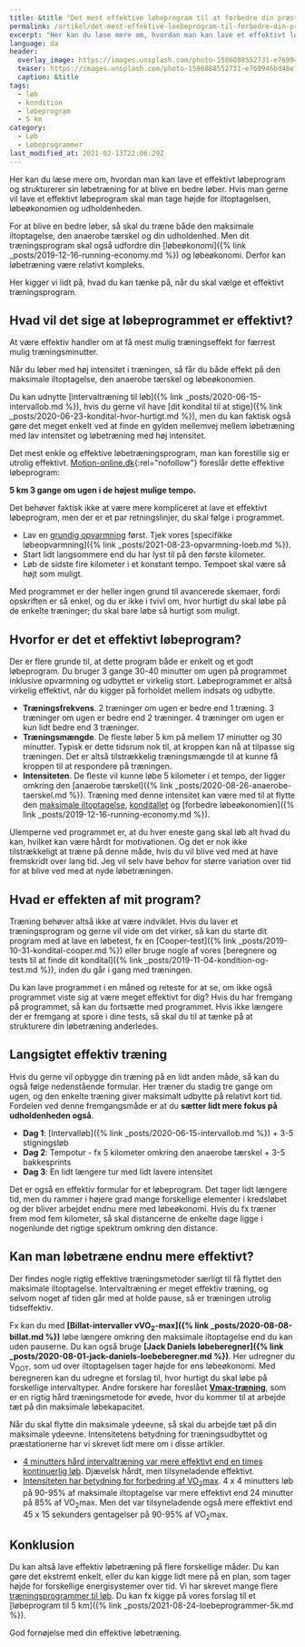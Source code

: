 ```yaml
---
title: &title "Det mest effektive løbeprogram til at forbedre din præstation"
permalink: /artikel/det-mest-effektive-loebeprogram-til-forbedre-din-praestation/
excerpt: "Her kan du læse mere om, hvordan man kan lave et effektivt løbeprogram og strukturerer sin løbetræning for at blive en bedre løber. Hvis man gerne vil lave et effektivt løbeprogram skal man tage højde for iltoptagelsen, løbeøkonomien og udholdenheden."
language: da
header:
  overlay_image: https://images.unsplash.com/photo-1586088552731-e769946bd48e?ixid=MnwxMjA3fDB8MHxwaG90by1wYWdlfHx8fGVufDB8fHx8&ixlib=rb-1.2.1&auto=format&fit=crop&w=1200&q=5
  teaser: https://images.unsplash.com/photo-1586088552731-e769946bd48e?ixid=MnwxMjA3fDB8MHxwaG90by1wYWdlfHx8fGVufDB8fHx8&ixlib=rb-1.2.1&auto=format&fit=crop&w=400&q=5
  caption: &title
tags:
  - løb
  - kondition
  - løbeprogram
  - 5 km
category:
  - Løb
  - Løbeprogrammer
last_modified_at: 2021-02-13T22:06:29Z
---
```


Her kan du læse mere om, hvordan man kan lave et effektivt løbeprogram og strukturerer sin løbetræning for at blive en bedre løber. Hvis man gerne vil lave et effektivt løbeprogram skal man tage højde for iltoptagelsen, løbeøkonomien og udholdenheden.

For at blive en bedre løber, så skal du træne både den maksimale iltoptagelse, den anaerobe tærskel og din udholdenhed. Men dit træningsprogram skal også udfordre din [løbeøkonomi]({% link _posts/2019-12-16-running-economy.md %}) og løbeøkonomi. Derfor kan løbetræning være relativt kompleks.

Her kigger vi lidt på, hvad du kan tænke på, når du skal vælge et effektivt træningsprogram.

## Hvad vil det sige at løbeprogrammet er effektivt?

At være effektiv handler om at få mest mulig træningseffekt for færrest mulig træningsminutter.

Når du løber med høj intensitet i træningen, så får du både effekt på den maksimale iltoptagelse, den anaerobe tærskel og løbeøkonomien.

Du kan udnytte [intervaltræning til løb]({% link _posts/2020-06-15-intervallob.md %}), hvis du gerne vil have [dit kondital til at stige]({% link _posts/2020-06-23-kondital-hvor-hurtigt.md %}), men du kan faktisk også gøre det meget enkelt ved at finde en gylden mellemvej mellem løbetræning med lav intensitet og løbetræning med høj intensitet.

Det mest enkle og effektive løbetræningsprogram, man kan forestille sig er utrolig effektivt. [Motion-online.dk](http://web.archive.org/web/20110606134040/http://www.motion-online.dk/konditionstraening/kondition_-_artikler/det_mest_effektive_loebeprogram!/){:rel="nofollow"} foreslår dette effektive løbeprogram:

**5 km 3 gange om ugen i de højest mulige tempo.**

Det behøver faktisk ikke at være mere kompliceret at lave et effektivt løbeprogram, men der er et par retningslinjer, du skal følge i programmet.

- Lav en [grundig opvarmning](/opvarmning/) først. Tjek vores [specifikke løbeopvarmning]({% link _posts/2021-08-23-opvarmning-loeb.md %}).
- Start lidt langsommere end du har lyst til på den første kilometer.
- Løb de sidste fire kilometer i et konstant tempo. Tempoet skal være så højt som muligt.

Med programmet er der heller ingen grund til avancerede skemaer, fordi opskriften er så enkel, og du er ikke i tvivl om, hvor hurtigt du skal løbe på de enkelte træninger; du skal bare løbe så hurtigt som muligt.

## Hvorfor er det et effektivt løbeprogram?

Der er flere grunde til, at dette program både er enkelt og et godt løbeprogram. Du bruger 3 gange 30-40 minutter om ugen på programmet inklusive opvarmning og udbyttet er virkelig stort. Løbeprogrammet er altså virkelig effektivt, når du kigger på forholdet mellem indsats og udbytte.

- **Træningsfrekvens**. 2 træninger om ugen er bedre end 1 træning. 3 træninger om ugen er bedre end 2 træninger. 4 træninger om ugen er kun lidt bedre end 3 træninger.
- **Træningsmængde**. De fleste løber 5 km på mellem 17 minutter og 30 minutter. Typisk er dette tidsrum nok til, at kroppen kan nå at tilpasse sig træningen. Det er altså tilstrækkelig træningsmængde til at kunne få kroppen til at respondere på træningen.
- **Intensiteten**. De fleste vil kunne løbe 5 kilometer i et tempo, der ligger omkring den [anaerobe tærskel]({% link _posts/2020-08-26-anaerobe-taerskel.md %}). Træning med denne intensitet kan være med til at flytte den [maksimale iltoptagelse](/maksimale-iltoptagelse-vo2max/), [konditallet](/kondital/) og [forbedre løbeøkonomien]({% link _posts/2019-12-16-running-economy.md %}).

Ulemperne ved programmet er, at du hver eneste gang skal løb alt hvad du kan, hvilket kan være hårdt for motivationen. Og det er nok ikke tilstrækkeligt at træne på denne måde, hvis du vil blive ved med at have fremskridt over lang tid. Jeg vil selv have behov for større variation over tid for at blive ved med at nyde løbetræningen.

## Hvad er effekten af mit program?

Træning behøver altså ikke at være indviklet. Hvis du laver et træningsprogram og gerne vil vide om det virker, så kan du starte dit program med at lave en løbetest, fx en [Cooper-test]({% link _posts/2019-10-31-kondital-cooper.md %}) eller bruge nogle af vores [beregnere og tests til at finde dit kondital]({% link _posts/2019-11-04-kondition-og-test.md %}), inden du går i gang med træningen.

Du kan lave programmet i en måned og reteste for at se, om ikke også programmet viste sig at være meget effektivt for dig? Hvis du har fremgang på programmet, så kan du fortsætte med programmet. Hvis ikke længere der er fremgang at spore i dine tests, så skal du til at tænke på at strukturere din løbetræning anderledes.

## Langsigtet effektiv træning

Hvis du gerne vil opbygge din træning på en lidt anden måde, så kan du også følge nedenstående formular. Her træner du stadig tre gange om ugen, og den enkelte træning giver maksimalt udbytte på relativt kort tid. Fordelen ved denne fremgangsmåde er at du **sætter lidt mere fokus på udholdenheden også**.

- **Dag 1**: [Intervalløb]({% link _posts/2020-06-15-intervallob.md %}) + 3-5 stigningsløb
- **Dag 2**: Tempotur - fx 5 kilometer omkring den anaerobe tærskel + 3-5 bakkesprints
- **Dag 3**: En lidt længere tur med lidt lavere intensitet

Det er også en effektiv formular for et løbeprogram. Det tager lidt længere tid, men du rammer i højere grad mange forskellige elementer i kredsløbet og der bliver arbejdet endnu mere med løbeøkonomi. Hvis du fx træner frem mod fem kilometer, så skal distancerne de enkelte dage ligge i nogenlunde det rigtige spektrum omkring den distance.

## Kan man løbetræne endnu mere effektivt?

Der findes nogle rigtig effektive træningsmetoder særligt til få flyttet den maksimale iltoptagelse. Intervaltræning er meget effektiv træning, og selvom noget af tiden går med at holde pause, så er træningen utrolig tidseffektiv.

Fx kan du med **[Billat-intervaller vVO<sub>2</sub>-max]({% link _posts/2020-08-08-billat.md %})** løbe længere omkring den maksimale iltoptagelse end du kan uden pauserne. Du kan også bruge **[Jack Daniels løbeberegner]({% link _posts/2020-08-01-jack-daniels-loebeberegner.md %})**. Her udregner du V<sub>DOT</sub>, som ud over iltoptagelsen tager højde for ens løbeøkonomi. Med beregneren kan du udregne et forslag til, hvor hurtigt du skal løbe på forskellige intervaltyper. Andre forskere har foreslået **[Vmax-træning](/vmax/)**, som er en rigtig hård træningsmetode for øvede, hvor du kommer til at arbejde tæt på din maksimale løbekapacitet.

Når du skal flytte din maksimale ydeevne, så skal du arbejde tæt på din maksimale ydeevne. Intensitetens betydning for træningsudbyttet og præstationerne har vi skrevet lidt mere om i disse artikler.

- [4 minutters hård intervaltræning var mere effektivt end en times kontinuerlig løb](/artikel/tabata-traening-intervaller/). Djævelsk hårdt, men tilsyneladende effektivt.
- [Intensiteten har betydning for forbedring af VO<sub>2</sub>max](/maksimale-iltoptagelse-vo2max/). 4 x 4 minutters løb på 90-95% af maksimale iltoptagelse var mere effektivt end 24 minutter på 85% af VO<sub>2</sub>max. Men det var tilsyneladende også mere effektivt end 45 x 15 sekunders gentagelser på 90-95% af VO<sub>2</sub>max.

## Konklusion

Du kan altså lave effektiv løbetræning på flere forskellige måder. Du kan gøre det ekstremt enkelt, eller du kan kigge lidt mere på en plan, som tager højde for forskellige energisystemer over tid. Vi har skrevet mange flere [træningsprogrammer til løb](/loebeprogrammer/). Du kan fx kigge på vores forslag til et [løbeprogram til 5 km]({% link _posts/2021-08-24-loebeprogrammer-5k.md %}).

God fornøjelse med din effektive løbetræning.
